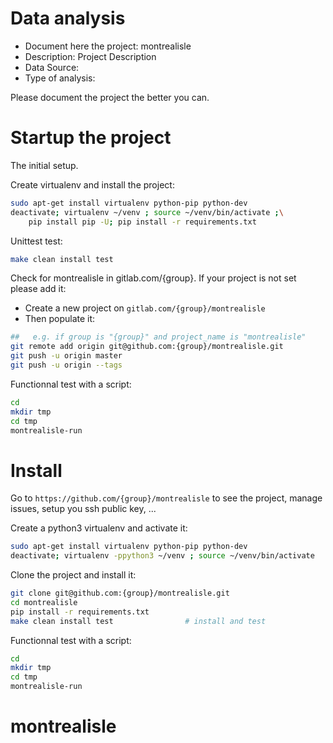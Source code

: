 # Data analysis
- Document here the project: montrealisle
- Description: Project Description
- Data Source:
- Type of analysis:

Please document the project the better you can.

# Startup the project

The initial setup.

Create virtualenv and install the project:
```bash
sudo apt-get install virtualenv python-pip python-dev
deactivate; virtualenv ~/venv ; source ~/venv/bin/activate ;\
    pip install pip -U; pip install -r requirements.txt
```

Unittest test:
```bash
make clean install test
```

Check for montrealisle in gitlab.com/{group}.
If your project is not set please add it:

- Create a new project on `gitlab.com/{group}/montrealisle`
- Then populate it:

```bash
##   e.g. if group is "{group}" and project_name is "montrealisle"
git remote add origin git@github.com:{group}/montrealisle.git
git push -u origin master
git push -u origin --tags
```

Functionnal test with a script:

```bash
cd
mkdir tmp
cd tmp
montrealisle-run
```

# Install

Go to `https://github.com/{group}/montrealisle` to see the project, manage issues,
setup you ssh public key, ...

Create a python3 virtualenv and activate it:

```bash
sudo apt-get install virtualenv python-pip python-dev
deactivate; virtualenv -ppython3 ~/venv ; source ~/venv/bin/activate
```

Clone the project and install it:

```bash
git clone git@github.com:{group}/montrealisle.git
cd montrealisle
pip install -r requirements.txt
make clean install test                # install and test
```
Functionnal test with a script:

```bash
cd
mkdir tmp
cd tmp
montrealisle-run
```
# montrealisle
